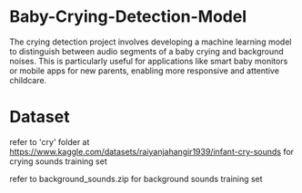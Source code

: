 # Baby-Crying-Detection-Model
The crying detection project involves developing a machine learning model to distinguish between audio segments of a baby crying and background noises. This is particularly useful for applications like smart baby monitors or mobile apps for new parents, enabling more responsive and attentive childcare.

# Dataset
refer to 'cry' folder at https://www.kaggle.com/datasets/raiyanjahangir1939/infant-cry-sounds for crying sounds training set

refer to background_sounds.zip for background sounds training set

